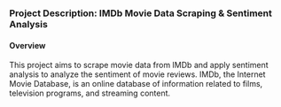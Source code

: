 <h3>Project Description: IMDb Movie Data Scraping & Sentiment Analysis</h3>

<h4>Overview</h4>
<p>This project aims to scrape movie data from IMDb and apply sentiment analysis to analyze the sentiment of movie reviews. IMDb, the Internet Movie Database, is an online database of information related to films, television programs, and streaming content.

</p>
